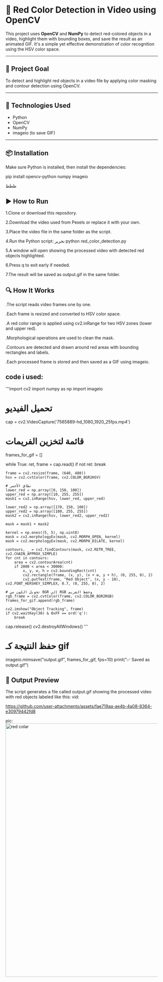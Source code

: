 # 🔴 Red Color Detection in Video using OpenCV

This project uses **OpenCV** and **NumPy** to detect red-colored objects in a video, highlight them with bounding boxes, and save the result as an animated GIF. It's a simple yet effective demonstration of color recognition using the HSV color space.

---

## 🎯 Project Goal

To detect and highlight red objects in a video file by applying color masking and contour detection using OpenCV.

---

## 🧰 Technologies Used

- Python
- OpenCV
- NumPy
- imageio (to save GIF)

---


## 📦 Installation

Make sure Python is installed, then install the dependencies:


pip install opencv-python numpy imageio


ططط
## ▶️ How to Run
1.Clone or download this repository.

2.Download the video used from Pexels or replace it with your own.

3.Place the video file in the same folder as the script.

4.Run the Python script:
تحرير
python red_color_detection.py

5.A window will open showing the processed video with detected red objects highlighted.

6.Press q to exit early if needed.

7.The result will be saved as output.gif in the same folder.


## 🔍 How It Works
.The script reads video frames one by one.

.Each frame is resized and converted to HSV color space.

.A red color range is applied using cv2.inRange for two HSV zones (lower and upper red).

.Morphological operations are used to clean the mask.

.Contours are detected and drawn around red areas with bounding rectangles and labels.

.Each processed frame is stored and then saved as a GIF using imageio.

## code i used:
'''import cv2
import numpy as np
import imageio

# تحميل الفيديو
cap = cv2.VideoCapture('7565889-hd_1080_1920_25fps.mp4')

# قائمة لتخزين الفريمات
frames_for_gif = []

while True:
    ret, frame = cap.read()
    if not ret:
        break

    frame = cv2.resize(frame, (640, 480))
    hsv = cv2.cvtColor(frame, cv2.COLOR_BGR2HSV)

    # نطاق الأحمر
    lower_red = np.array([0, 150, 100])
    upper_red = np.array([10, 255, 255])
    mask1 = cv2.inRange(hsv, lower_red, upper_red)

    lower_red2 = np.array([170, 150, 100])
    upper_red2 = np.array([180, 255, 255])
    mask2 = cv2.inRange(hsv, lower_red2, upper_red2)

    mask = mask1 + mask2

    kernel = np.ones((5, 5), np.uint8)
    mask = cv2.morphologyEx(mask, cv2.MORPH_OPEN, kernel)
    mask = cv2.morphologyEx(mask, cv2.MORPH_DILATE, kernel)

    contours, _ = cv2.findContours(mask, cv2.RETR_TREE, cv2.CHAIN_APPROX_SIMPLE)
    for cnt in contours:
        area = cv2.contourArea(cnt)
        if 2000 < area < 30000:
            x, y, w, h = cv2.boundingRect(cnt)
            cv2.rectangle(frame, (x, y), (x + w, y + h), (0, 255, 0), 2)
            cv2.putText(frame, "Red Object", (x, y - 10), cv2.FONT_HERSHEY_SIMPLEX, 0.7, (0, 255, 0), 2)

    # تحويل اللون من BGR إلى RGB وحفظ الفريم
    rgb_frame = cv2.cvtColor(frame, cv2.COLOR_BGR2RGB)
    frames_for_gif.append(rgb_frame)

    cv2.imshow("Object Tracking", frame)
    if cv2.waitKey(30) & 0xFF == ord('q'):
        break

cap.release()
cv2.destroyAllWindows()
'''
# حفظ النتيجة كـ gif
imageio.mimsave("output.gif", frames_for_gif, fps=10)
print("✅ Saved as output.gif")

## 📸 Output Preview
The script generates a file called output.gif showing the processed video with red objects labeled like this:
vid:


https://github.com/user-attachments/assets/fae719aa-ae4b-4a08-8364-e30979442fd8



pic:
<img width="1366" height="836" alt="red colar" src="https://github.com/user-attachments/assets/741c0dbc-86d0-4891-a5d4-2a1cad1a1267" />




